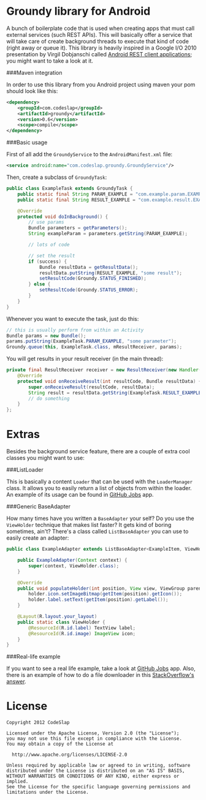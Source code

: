 Groundy library for Android
===========================

A bunch of boilerplate code that is used when creating apps that must call external
services (such REST APIs). This will basically offer a service that will take care
of create background threads to execute that kind of code (right away or queue it).
This library is heavily inspired in a Google I/O 2010 presentation by Virgil Dobjanschi
called [Android REST client applications][1]; you might want to take a look at it.

###Maven integration

In order to use this library from you Android project using maven your pom should look like this:

```xml
<dependency>
    <groupId>com.codeslap</groupId>
    <artifactId>groundy</artifactId>
    <version>0.6</version>
    <scope>compile</scope>
</dependency>
```
###Basic usage

First of all add the `GroundyService` to the `AndroidManifest.xml` file:

```xml
<service android:name="com.codeslap.groundy.GroundyService"/>
```

Then, create a subclass of `GroundyTask`:

```java
public class ExampleTask extends GroundyTask {
    public static final String PARAM_EXAMPLE = "com.example.param.EXAMPLE";
    public static final String RESULT_EXAMPLE = "com.example.result.EXAMPLE";

    @Override
    protected void doInBackground() {
        // use params
        Bundle parameters = getParameters();
        String exampleParam = parameters.getString(PARAM_EXAMPLE);

        // lots of code

        // set the result
        if (success) {
            Bundle resultData = getResultData();
            resultData.putString(RESULT_EXAMPLE, "some result");
            setResultCode(Groundy.STATUS_FINISHED);
        } else {
            setResultCode(Groundy.STATUS_ERROR);
        }
    }
}
```

Whenever you want to execute the task, just do this:

```java
// this is usually perform from within an Activity
Bundle params = new Bundle();
params.putString(ExampleTask.PARAM_EXAMPLE, "some parameter");
Groundy.queue(this, ExampleTask.class, mResultReceiver, params);
```

You will get results in your result receiver (in the main thread):

```java
private final ResultReceiver receiver = new ResultReceiver(new Handler()){
    @Override
    protected void onReceiveResult(int resultCode, Bundle resultData) {
        super.onReceiveResult(resultCode, resultData);
        String result = resultData.getString(ExampleTask.RESULT_EXAMPLE);
        // do something
    }
};
```

Extras
======

Besides the background service feature, there are a couple of extra cool classes you might want to use:

###ListLoader

This is basically a content `Loader` that can be used with the `LoaderManager` class. It allows you to easily
return a list of objects from within the loader. An example of its usage can be found in [GitHub Jobs][2] app.

###Generic BaseAdapter

How many times have you written a `BaseAdapter` your self? Do you use the `ViewHolder` technique that makes
list faster? It gets kind of boring sometimes, ain't? There's a class called `ListBaseAdapter` you
can use to easily create an adapter:

```java
public class ExampleAdapter extends ListBaseAdapter<ExampleItem, ViewHolder> {

    public ExampleAdapter(Context context) {
        super(context, ViewHolder.class);
    }

    @Override
    public void populateHolder(int position, View view, ViewGroup parent, ExampleItem item, ViewHolder holder) {
        holder.icon.setImageBitmap(getItem(position).getIcon());
        holder.label.setText(getItem(position).getLabel());
    }

    @Layout(R.layout.your_layout)
    public static class ViewHolder {
        @ResourceId(R.id.label) TextView label;
        @ResourceId(R.id.image) ImageView icon;
    }
}
```

###Real-life example

If you want to see a real life example, take a look at [GitHub Jobs][3] app. Also, there is an example of
how to do a file downloader in this [StackOverflow's answer][4].

License
=======

    Copyright 2012 CodeSlap

    Licensed under the Apache License, Version 2.0 (the "License");
    you may not use this file except in compliance with the License.
    You may obtain a copy of the License at

      http://www.apache.org/licenses/LICENSE-2.0

    Unless required by applicable law or agreed to in writing, software
    distributed under the License is distributed on an "AS IS" BASIS,
    WITHOUT WARRANTIES OR CONDITIONS OF ANY KIND, either express or implied.
    See the License for the specific language governing permissions and
    limitations under the License.

  [1]: http://www.youtube.com/watch?v=xHXn3Kg2IQE
  [2]: https://github.com/casidiablo/github-jobs/blob/master/android-app/src/com/github/jobs/loader/TemplatesLoader.java
  [3]: https://github.com/casidiablo/github-jobs
  [4]: http://stackoverflow.com/questions/3028306/download-a-file-with-android-and-showing-the-progress-in-a-progressdialog/3028660#3028660
